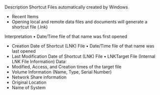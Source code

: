 Description
Shortcut Files automatically created by Windows
- Recent Items
-  Opening local and remote data files and documents will generate a shortcut file (.lnk)

Interpretation
•  Date/Time file of that name was first opened
- Creation Date of Shortcut (LNK) File
•  Date/Time file of that name was last opened
- Last Modification Date of Shortcut (LNK) File
•  LNKTarget File (Internal LNK File Information) Data:
- Modified, Access, and Creation times of the target file
- Volume Information (Name, Type, Serial Number)
- Network Share information
- Original Location
- Name of System